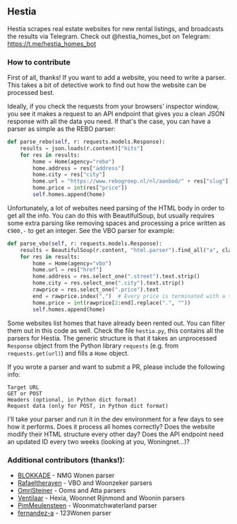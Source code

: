 ## Hestia

Hestia scrapes real estate websites for new rental listings, and broadcasts the results via Telegram. Check out @hestia_homes_bot on Telegram: https://t.me/hestia_homes_bot

### How to contribute

First of all, thanks! If you want to add a website, you need to write a parser. This takes a bit of detective work to find out how the website can be processed best.

Ideally, if you check the requests from your browsers' inspector window, you see it makes a request to an API endpoint that gives you a clean JSON response with all the data you need. If that's the case, you can have a parser as simple as the REBO parser:

```python
def parse_rebo(self, r: requests.models.Response):
    results = json.loads(r.content)["hits"]
    for res in results:
        home = Home(agency="rebo")
        home.address = res["address"]
        home.city = res["city"]
        home.url = "https://www.rebogroep.nl/nl/aanbod/" + res["slug"]
        home.price = int(res["price"])
        self.homes.append(home)
```

Unfortunately, a lot of websites need parsing of the HTML body in order to get all the info. You can do this with BeautifulSoup, but usually requires some extra parsing like removing spaces and processing a price written as `€900,-` to get an integer. See the VBO parser for example:

```python
def parse_vbo(self, r: requests.models.Response):
    results = BeautifulSoup(r.content, "html.parser").find_all("a", class_="propertyLink")
    for res in results:
        home = Home(agency="vbo")
        home.url = res["href"]
        home.address = res.select_one(".street").text.strip()
        home.city = res.select_one(".city").text.strip()
        rawprice = res.select_one(".price").text
        end = rawprice.index(",")  # Every price is terminated with a trailing ,
        home.price = int(rawprice[2:end].replace(".", ""))
        self.homes.append(home)
```

Some websites list homes that have already been rented out. You can filter them out in this code as well. Check the file `hestia.py`, this contains all the parsers for Hestia. The generic structure is that it takes an unprocessed `Response` object from the Python library `requests` (e.g. from `requests.get(url)`) and fills a `Home` object.

If you wrote a parser and want to submit a PR, please include the following info:

```
Target URL
GET or POST
Headers (optional, in Python dict format)
Request data (only for POST, in Python dict format)
```

I'll take your parser and run it in the dev environment for a few days to see how it performs. Does it process all homes correctly? Does the website modify their HTML structure every other day? Does the API endpoint need an updated ID every two weeks (looking at you, Woningnet...)?

### Additional contributors (thanks!):
* [BLOKKADE](https://github.com/BLOKKADE) - NMG Wonen parser
* [Rafaeltheraven](https://github.com/Rafaeltheraven) - VBO and Woonzeker parsers
* [OmriSteiner](https://github.com/OmriSteiner) - Ooms and Atta parsers
* [Ventilaar](https://github.com/ventilaar) - Hexia, Woonnet Rijnmond and Woonin parsers
* [PimMeulensteen](https://github.com/PimMeulensteen) - Woonmatchwaterland parser
* [fernandez-a](https://github.com/fernandez-a) - 123Wonen parser